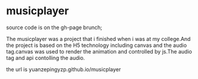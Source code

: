 # musicplayer
source code is on the gh-page brunch;
<p>The musicplayer was a project that i finished when i was at my college.And the project is based on the H5 technology including canvas and the audio tag.canvas was used to render the animation and controlled by js.The audio tag and api contolling the audio.</p>
<p>the url is yuanzepingyzp.github.io/musicplayer</>
